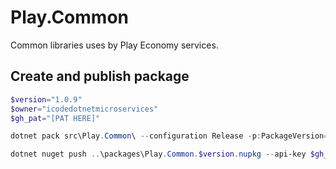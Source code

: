 # Play.Common

Common libraries uses by Play Economy services.

## Create and publish package

```powershell
$version="1.0.9"
$owner="icodedotnetmicroservices"
$gh_pat="[PAT HERE]"

dotnet pack src\Play.Common\ --configuration Release -p:PackageVersion=$version -p:RepositoryUrl=https://github.com/$owner/Play.Common -o ..\packages

dotnet nuget push ..\packages\Play.Common.$version.nupkg --api-key $gh_pat --source "github"
```
